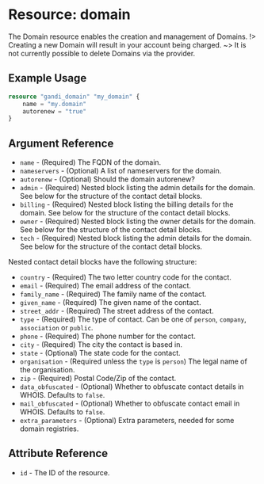 # Resource: domain

The Domain resource enables the creation and management of Domains.
!> Creating a new Domain will result in your account being charged.
~> It is not currently possible to delete Domains via the provider.

## Example Usage

```terraform
resource "gandi_domain" "my_domain" {
    name = "my.domain"
    autorenew = "true"
}
```

## Argument Reference

* `name` - (Required) The FQDN of the domain.
* `nameservers` - (Optional) A list of nameservers for the domain.
* `autorenew` - (Optional) Should the domain autorenew?
* `admin` - (Required) Nested block listing the admin details for the domain. See below for the structure of the contact detail blocks.
* `billing` - (Required) Nested block listing the billing details for the domain. See below for the structure of the contact detail blocks.
* `owner` - (Required) Nested block listing the owner details for the domain. See below for the structure of the contact detail blocks.
* `tech` - (Required) Nested block listing the admin details for the domain. See below for the structure of the contact detail blocks.

Nested contact detail blocks have the following structure:

* `country` - (Required) The two letter country code for the contact.
* `email` - (Required) The email address of the contact.
* `family_name` - (Required) The family name of the contact.
* `given_name` - (Required) The given name of the contact.
* `street_addr` - (Required) The street address of the contact.
* `type` - (Required) The type of contact. Can be one of `person`, `company`, `association` or `public`.
* `phone` - (Required) The phone number for the contact.
* `city` - (Required) The city the contact is based in.
* `state` - (Optional) The state code for the contact.
* `organisation` - (Required unless the `type` is `person`) The legal name of the organisation.
* `zip` - (Required) Postal Code/Zip of the contact.
* `data_obfuscated` - (Optional) Whether to obfuscate contact details in WHOIS. Defaults to `false`.
* `mail_obfuscated` - (Optional) Whether to obfuscate contact email in WHOIS. Defaults to `false`.
* `extra_parameters` - (Optional) Extra parameters, needed for some domain registries.

## Attribute Reference

* `id` - The ID of the resource.
